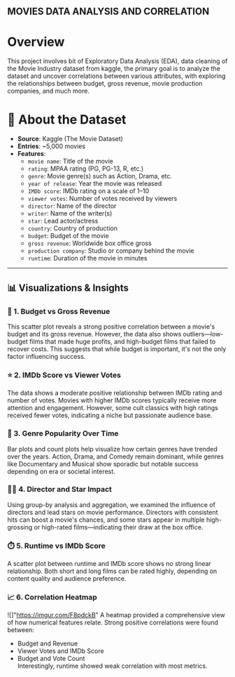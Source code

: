 ## MOVIES DATA ANALYSIS AND CORRELATION

# Overview
This project involves bit of Exploratory Data Analysis (EDA), data cleaning of the Movie Industry dataset from kaggle, the primary goal is to analyze the dataset and uncover correlations between various attributes, with exploring the relationships between budget, gross revenue, movie production companies, and much more.

# 📁 About the Dataset

- **Source**: Kaggle (The Movie Dataset)
- **Entries**: ~5,000 movies
- **Features**:
  - `movie name`: Title of the movie
  - `rating`: MPAA rating (PG, PG-13, R, etc.)
  - `genre`: Movie genre(s) such as Action, Drama, etc.
  - `year of release`: Year the movie was released
  - `IMDb score`: IMDb rating on a scale of 1–10
  - `viewer votes`: Number of votes received by viewers
  - `director`: Name of the director
  - `writer`: Name of the writer(s)
  - `star`: Lead actor/actress
  - `country`: Country of production
  - `budget`: Budget of the movie
  - `gross revenue`: Worldwide box office gross
  - `production company`: Studio or company behind the movie
  - `runtime`: Duration of the movie in minutes

---

## 📊 Visualizations & Insights

### 🎯 1. Budget vs Gross Revenue  
This scatter plot reveals a strong positive correlation between a movie's budget and its gross revenue. However, the data also shows outliers—low-budget films that made huge profits, and high-budget films that failed to recover costs. This suggests that while budget is important, it's not the only factor influencing success.

### ⭐ 2. IMDb Score vs Viewer Votes  
The data shows a moderate positive relationship between IMDb rating and number of votes. Movies with higher IMDb scores typically receive more attention and engagement. However, some cult classics with high ratings received fewer votes, indicating a niche but passionate audience base.

### 🎥 3. Genre Popularity Over Time  
Bar plots and count plots help visualize how certain genres have trended over the years. Action, Drama, and Comedy remain dominant, while genres like Documentary and Musical show sporadic but notable success depending on era or societal interest.

### 🧑‍🎓 4. Director and Star Impact  
Using group-by analysis and aggregation, we examined the influence of directors and lead stars on movie performance. Directors with consistent hits can boost a movie's chances, and some stars appear in multiple high-grossing or high-rated films—indicating their draw at the box office.

### ⏱️ 5. Runtime vs IMDb Score  
A scatter plot between runtime and IMDb score shows no strong linear relationship. Both short and long films can be rated highly, depending on content quality and audience preference.

### 📈 6. Correlation Heatmap
![]"https://imgur.com/F8pdckB"
A heatmap provided a comprehensive view of how numerical features relate. Strong positive correlations were found between:
- Budget and Revenue  
- Viewer Votes and IMDb Score  
- Budget and Vote Count  
Interestingly, runtime showed weak correlation with most metrics.
